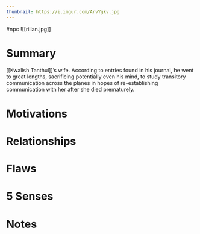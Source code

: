 ```yaml
---
thumbnail: https://i.imgur.com/ArvYgkv.jpg
---
```

#npc
![[rillan.jpg]]

# Summary
[[Kwalish Tanthul]]’s wife. According to entries found in his journal, he went to great lengths, sacrificing potentially even his mind, to study transitory communication across the planes in hopes of re-establishing communication with her after she died prematurely.

# Motivations
# Relationships
# Flaws
# 5 Senses
# Notes

